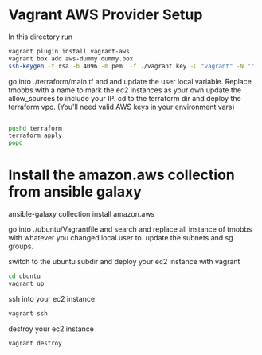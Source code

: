 # Vagrant AWS Provider Setup

In this directory run
```bash
vagrant plugin install vagrant-aws
vagrant box add aws-dummy dummy.box
ssh-keygen -t rsa -b 4096 -m pem  -f ./vagrant.key -C "vagrant" -N ""
```

go into ./terraform/main.tf and and update the user local variable. Replace tmobbs with a name to mark the ec2 instances as your own.update the allow_sources to include your IP.
cd to the terraform dir and deploy the terraform vpc. (You'll need valid AWS keys in your environment vars)
```bash

pushd terraform 
terraform apply
popd 
```

# Install the amazon.aws collection from ansible galaxy
ansible-galaxy collection install amazon.aws

go into ./ubuntu/Vagrantfile and search and replace all instance of tmobbs with whatever you changed local.user to. update the subnets and sg groups.

switch to the ubuntu subdir and deploy your ec2 instance with vagrant
```bash
cd ubuntu
vagrant up
```
ssh into your ec2 instance
```bash
vagrant ssh
```

destroy your ec2 instance 
```bash
vagrant destroy
```
